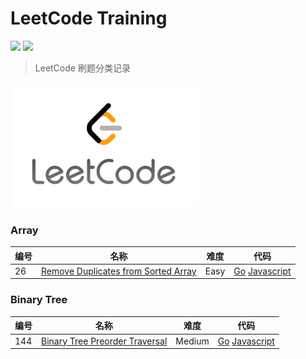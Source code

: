 # LeetCode Training

![](https://img.shields.io/badge/Language-Go-brightgreen)
![](https://img.shields.io/badge/Language-JavaScript-9cf)

> LeetCode 刷题分类记录

<img width="300" height="200" src="./pics/LeetCode_logo_white.png"/>

### Array

| 编号 | 名称 | 难度 | 代码
| ------ | ------ | ------ | ------ |
| 26 | [Remove Duplicates from Sorted Array](./problems/26.removeduplicatesfromsortedarray.md) | Easy | [Go](./solutions/26/go/26.removeduplicatesfromsortedarray.go)   [Javascript](./solutions/26/javascript/26.removeduplicatesfromsortedarray.js) |

### Binary Tree

| 编号 | 名称 | 难度 | 代码
| ------ | ------ | ------ | ------ |
| 144 | [Binary Tree Preorder Traversal](./problems/144.binarytreepreordertraversal.md) | Medium | [Go](./solutions/144/go/144.binarytreepreordertraversal.go)   [Javascript](./solutions/144/js/144.binarytreepreordertraversal.js) |
